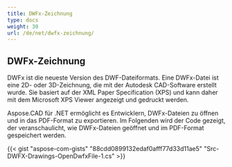```yaml
---
title: DWFx-Zeichnung
type: docs
weight: 30
url: /de/net/dwfx-zeichnung/
---
```


## **DWFx-Zeichnung**
DWFx ist die neueste Version des DWF-Dateiformats. Eine DWFx-Datei ist eine 2D- oder 3D-Zeichnung, die mit der Autodesk CAD-Software erstellt wurde. Sie basiert auf der XML Paper Specification (XPS) und kann daher mit dem Microsoft XPS Viewer angezeigt und gedruckt werden.

Aspose.CAD für .NET ermöglicht es Entwicklern, DWFx-Dateien zu öffnen und in das PDF-Format zu exportieren. Im Folgenden wird der Code gezeigt, der veranschaulicht, wie DWFx-Dateien geöffnet und im PDF-Format gespeichert werden.

{{< gist "aspose-com-gists" "88cdd0899132edaf0afff77d33d11ae5" "Src-DWFX-Drawings-OpenDwfxFile-1.cs" >}}

